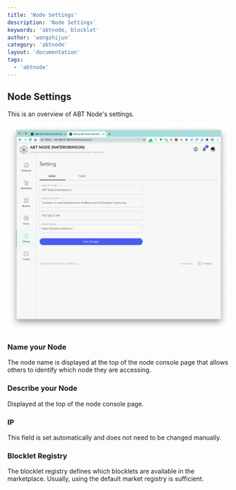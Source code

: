 ```yaml
---
title: 'Node Settings'
description: 'Node Settings'
keywords: 'abtnode, blocklet'
author: 'wangshijun'
category: 'abtnode'
layout: 'documentation'
tags:
  - 'abtnode'
---
```


## Node Settings

This is an overview of ABT Node's settings.

![](./images/node-settings-1-en.png)

### Name your Node

The node name is displayed at the top of the node console page that allows others to identify which node they are
accessing.

### Describe your Node

Displayed at the top of the node console page.

### IP

This field is set automatically and does not need to be changed manually.

### Blocklet Registry

The blocklet registry defines which blocklets are available in the marketplace. Usually, using the default market
registry is sufficient.
